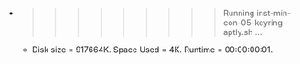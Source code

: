 * >>>>>>>>> Running inst-min-con-05-keyring-aptly.sh ...
  * Disk size = 917664K. Space Used = 4K. Runtime = 00:00:00:01.
